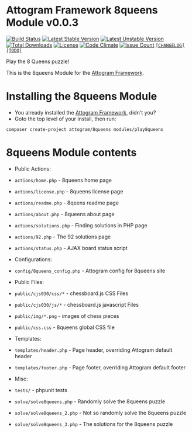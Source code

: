 # Attogram Framework 8queens Module v0.0.3

[![Build Status](https://travis-ci.org/attogram/8queens.svg?branch=master)](https://travis-ci.org/attogram/8queens)
[![Latest Stable Version](https://poser.pugx.org/attogram/8queens/v/stable)](https://packagist.org/packages/attogram/8queens)
[![Latest Unstable Version](https://poser.pugx.org/attogram/8queens/v/unstable)](https://packagist.org/packages/attogram/8queens)
[![Total Downloads](https://poser.pugx.org/attogram/8queens/downloads)](https://packagist.org/packages/attogram/8queens)
[![License](https://poser.pugx.org/attogram/8queens/license)](https://github.com/attogram/8queens/blob/master/LICENSE.md)
[![Code Climate](https://codeclimate.com/github/attogram/8queens/badges/gpa.svg)](https://codeclimate.com/github/attogram/8queens)
[![Issue Count](https://codeclimate.com/github/attogram/8queens/badges/issue_count.svg)](https://codeclimate.com/github/attogram/8queens)
[`[CHANGELOG]`](https://github.com/attogram/8queens/blob/master/CHANGELOG.md)
[`[TODO]`](https://github.com/attogram/8queens/blob/master/TODO.md)

Play the 8 Queens puzzle!

This is the 8queens Module for the [Attogram Framework](https://github.com/attogram/attogram).

# Installing the 8queens Module
* You already installed the [Attogram Framework](https://github.com/attogram/attogram), didn't you?
* Goto the top level of your install, then run:
```
composer create-project attogram/8queens modules/play8queens
```

# 8queens Module contents

* Public Actions:
 * `actions/home.php` - 8queens home page
 * `actions/license.php` - 8queens license page
 * `actions/readme.php` - 8qeens readme page
 * `actions/about.php` - 8queens about page
 * `actions/solutions.php` - Finding solutions in PHP page
 * `actions/92.php` - The 92 solutions page
 * `actions/status.php` - AJAX board status script

* Configurations:
 * `config/8queens_config.php` - Attogram config for 8queens site

* Public Files:
 * `public/cjs030/css/*` - chessboard.js CSS Files
 * `public/cjs030/js/*` - chessboard.js javascript Files
 * `public/img/*.png` - images of chess pieces
 * `public/css.css` - 8queens global CSS file

* Templates:
 * `templates/header.php` - Page header, overriding Attogram default header
 * `templates/footer.php` - Page footer, overriding Attogram default footer

* Misc:
 * `tests/` - phpunit tests
 * `solve/solve8queens.php` - Randomly solve the 8queens puzzle
 * `solve/solve8queens_2.php` - Not so randomly solve the 8queens puzzle
 * `solve/solve8queens_3.php` - The solutions for the 8queens puzzle
